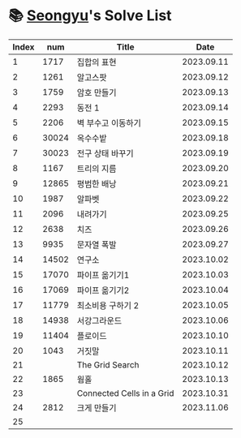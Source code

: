 # 📚 <a href="https://github.com/kimseongyu">Seongyu</a>'s Solve List

| Index | num   | Title                     | Date       |
| ----- | ----- | ------------------------- | ---------- |
| 1     | 1717  | 집합의 표현               | 2023.09.11 |
| 2     | 1261  | 알고스팟                  | 2023.09.12 |
| 3     | 1759  | 암호 만들기               | 2023.09.13 |
| 4     | 2293  | 동전 1                    | 2023.09.14 |
| 5     | 2206  | 벽 부수고 이동하기        | 2023.09.15 |
| 6     | 30024 | 옥수수밭                  | 2023.09.18 |
| 7     | 30023 | 전구 상태 바꾸기          | 2023.09.19 |
| 8     | 1167  | 트리의 지름               | 2023.09.20 |
| 9     | 12865 | 평범한 배낭               | 2023.09.21 |
| 10    | 1987  | 알파벳                    | 2023.09.22 |
| 11    | 2096  | 내려가기                  | 2023.09.25 |
| 12    | 2638  | 치즈                      | 2023.09.26 |
| 13    | 9935  | 문자열 폭발               | 2023.09.27 |
| 14    | 14502 | 연구소                    | 2023.10.02 |
| 15    | 17070 | 파이프 옮기기1            | 2023.10.03 |
| 16    | 17069 | 파이프 옮기기2            | 2023.10.04 |
| 17    | 11779 | 최소비용 구하기 2         | 2023.10.05 |
| 18    | 14938 | 서강그라운드              | 2023.10.06 |
| 19    | 11404 | 플로이드                  | 2023.10.10 |
| 20    | 1043  | 거짓말                    | 2023.10.11 |
| 21    |       | The Grid Search           | 2023.10.12 |
| 22    | 1865  | 웜홀                      | 2023.10.13 |
| 23    |       | Connected Cells in a Grid | 2023.10.31 |
| 24    | 2812  | 크게 만들기               | 2023.11.06 |
| 25    |       |                           |            |
